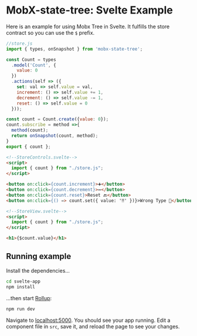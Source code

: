 # MobX-state-tree: Svelte Example

Here is an example for using Mobx Tree in Svelte. It fulfills the store contract so you can use the `$` prefix.

```js
//store.js
import { types, onSnapshot } from 'mobx-state-tree';

const Count = types
  .model('Count', {
    value: 0
  })
  .actions(self => ({
    set: val => self.value = val,
    increment: () => self.value += 1,
    decrement: () => self.value -= 1,
    reset: () => self.value = 0
  }));

const count = Count.create({value: 0});
count.subscribe = method =>{
  method(count);
  return onSnapshot(count, method);
}
export { count };
```

```html
<!--StoreControls.svelte-->
<script>
  import { count } from "./store.js";
</script>

<button on:click={count.increment}>➕</button>
<button on:click={count.decrement}>➖</button>
<button on:click={count.reset}>Reset 🔙</button>
<button on:click={() => count.set({ value: '‼️' })}>Wrong Type 🙈</button>
```

```html
<!--StoreView.svelte-->
<script>
  import { count } from "./store.js";
</script>

<h1>{$count.value}</h1> 

```

## Running example

Install the dependencies...

```bash
cd svelte-app
npm install
```

...then start [Rollup](https://rollupjs.org):

```bash
npm run dev
```

Navigate to [localhost:5000](http://localhost:5000). You should see your app running. Edit a component file in `src`, save it, and reload the page to see your changes.
